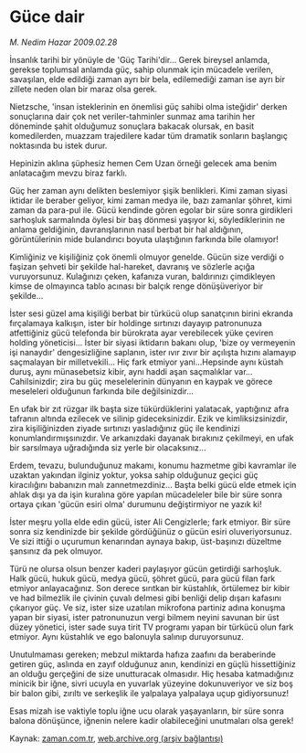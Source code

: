 # Güce dair

*M. Nedim Hazar 2009.02.28*

<tr><td class="metin" colspan="2" style="padding-top: 20px; padding-left: 5px; padding-right: 10px;">İnsanlık tarihi bir yönüyle de 'Güç Tarihi'dir... Gerek bireysel anlamda, gerekse toplumsal anlamda güç, sahip olunmak için mücadele verilen, savaşılan, elde edildiği zaman ayrı bir bela, edilemediği zaman ise ayrı bir zillete neden olan bir maraz olsa gerek.</td></tr><tr><td class="metin" colspan="2" style="padding-top: 20px; padding-left: 5px; padding-right: 10px;"><p> Nietzsche, 'insan isteklerinin en önemlisi güç sahibi olma isteğidir' derken sonuçlarına dair çok net veriler-tahminler sunmaz ama tarihin her döneminde şahit olduğumuz sonuçlara bakacak olursak, en basit komedilerden, muazzam trajedilere kadar tüm dramatik sonların başlangıç noktasında bu istek durur. 
<p> Hepinizin aklına şüphesiz hemen Cem Uzan örneği gelecek ama benim anlatacağım mevzu biraz farklı.
<p>Güç her zaman aynı delikten beslemiyor şişik benlikleri. Kimi zaman siyasi iktidar ile beraber geliyor, kimi zaman medya ile, bazı zamanlar şöhret, kimi zaman da para-pul ile. Gücü kendinde gören egolar bir süre sonra girdikleri sarhoşluk sarmalında öylesi bir baş dönmesi yaşıyor ki, söylediklerinin ne anlama geldiğinin, davranışlarının nasıl berbat bir hal aldığının, görüntülerinin mide bulandırıcı boyuta ulaştığının farkında bile olamıyor!
<p>Kimliğiniz ve kişiliğiniz çok önemli olmuyor genelde. Gücün size verdiği o faşizan şehveti bir şekilde hal-hareket, davranış ve sözlerle açığa vuruyorsunuz. Kulağınızı çeken, kafanıza vuran, baldırınızı çimdikleyen kimse de olmayınca tablo acınası bir balçık renge dönüşüveriyor bir şekilde...
<p>İster sesi güzel ama kişiliği berbat bir türkücü olup sanatçının birini ekranda fırçalamaya kalkışın, ister bir holdinge sırtınızı dayayıp patronunuza atfettiğiniz gücü telefonda bir bürokrata ayar verebilecek yüke çeviren holding yöneticisi... İster bir siyasi iktidarın bakanı olup, 'bize oy vermeyenin işi nanaydır' dengesizliğine saplanın, ister ıvır zıvır bir açılışta hızını alamayıp saçmalayan bir milletvekili... Hiç fark etmiyor yani...Hepsinde aynı küstah duruş, aynı münasebetsiz kibir, aynı haddi aşan saçmalıklar var... Cahilsinizdir; zira bu güç meselelerinin dünyanın en kaypak ve görece meseleleri olduğunun farkında bile değilsinizdir... 
<p>En ufak bir zıt rüzgar ilk başta size tükürdüklerini yalatacak, yaptığınız afra tafranın altında ezilecek ve silinip gideceksinizdir. Ezik ve kimliksizsinizdir, zira kişiliğinizden ziyade sırtınızı yasladığınız güç ile kendinizi konumlandırmışsınızdır. Ve arkanızdaki dayanak bırakınız çekilmeyi, en ufak bir sarsılmaya uğradığında siz yerle bir olacaksınız...
<p>Erdem, tevazu, bulunduğunuz makamı, konumu hazmetme gibi kavramlar ile uzaktan yakından ilginiz yoktur, yoksa sahip olduğunuz geçici güç kiracılığını babanızın malı zannetmezdiniz... Başta belki gücü elde etmek için ahlak dışı ya da işin kuralına göre yapılan mücadeleler bile bir süre sonra ortaya çıkan 'gücün esiri olma' durumunu değiştirmiyor ne yazık ki!
<p>İster meşru yolla elde edin gücü, ister Ali Cengizlerle; fark etmiyor. Bir süre sonra siz kendinizde bir şekilde gördüğünüz o gücün esiri oluveriyorsunuz. Ve sizi ittiği o uçurumun kenarından aynaya bakıp, üst-başınızı düzeltme şansınız da pek olmuyor. 
<p>Türü ne olursa olsun benzer kaderi paylaşıyor gücün getirdiği sarhoşluk. Halk gücü, hukuk gücü, medya gücü, şöhret gücü, para gücü filan fark etmiyor anlayacağınız. Son derece sırıtkan bir küstahlık, örtülemez bir kibir ve had bilmezlik ile çivinin çuvalı delmesi gibi benliği delip dışarı kafasını çıkarıyor güç. Ve siz, ister size uzatılan mikrofona partiniz adına konuşma yapan bir siyasi, ister patronunuzun vergi bilmem neyini savunan bir üst düzey yönetici, ister sade suya tirit TV programı yapan bir türkücü olun fark etmiyor. Aynı küstahlık ve ego balonuyla salınıp duruyorsunuz. 
<p>Unutulmaması gereken; mebzul miktarda hafıza zaafını da beraberinde getiren güç, aslında en zayıf olduğunuz anın, kendinizi en güçlü hissettiğiniz an olduğu gerçeğini de size unutturacak olmasıdır. Hiç hesaba katmadığınız minicik bir iğne, sivri ucuyla en yuvarlak yüzeyine dokunuveriyor ve siz boş bir balon gibi, zırıltı ve serkeşlik ile yalpalaya yalpalaya uçup gidiyorsunuz!
<p>Esas mizah ise vaktiyle toplu iğne ucu olarak yaşayanların, bir süre sonra balona dönüşünce, iğnenin nelere kadir olabileceğini unutmaları olsa gerek!<br/></p></p></p></p></p></p></p></p></p></p></p></td></tr>

Kaynak: [zaman.com.tr](http://zaman.com.tr/yazar.do?yazino=820053), [web.archive.org (arşiv bağlantısı)](http://web.archive.org/web/20090318001555/http://zaman.com.tr:80/yazar.do?yazino=820053)
